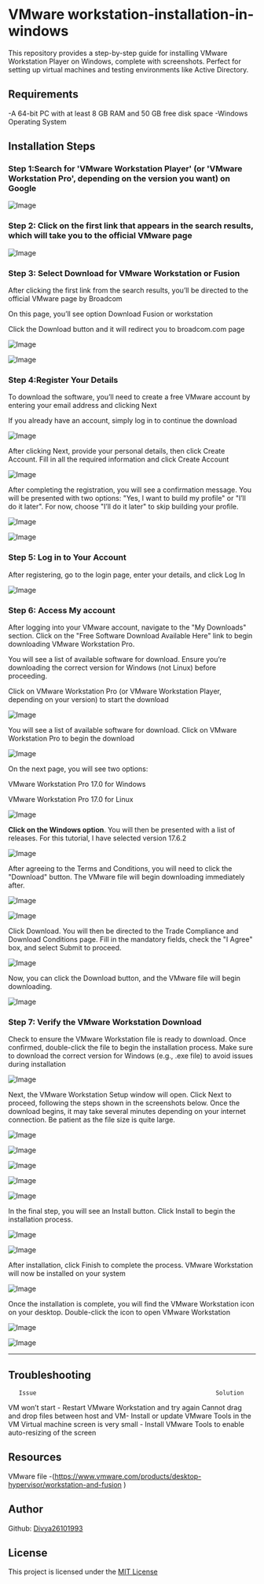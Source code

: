 # VMware workstation-installation-in-windows

This repository provides a step-by-step guide for installing VMware Workstation Player on Windows, complete with screenshots. Perfect for setting up virtual machines and testing environments like Active Directory.

## Requirements

-A 64-bit PC with at least 8 GB RAM and 50 GB free disk space
-Windows Operating System

## Installation Steps

### Step 1:Search for 'VMware Workstation Player' (or 'VMware Workstation Pro', depending on the version you want) on Google

![Image](https://github.com/user-attachments/assets/5ebb6b73-2c87-43e7-8b2c-5db10887cf26)

### Step 2: Click on the first link that appears in the search results, which will take you to the official VMware page
![Image](https://github.com/user-attachments/assets/ffc79dbb-55be-4f71-b401-1abc972ab0fd)

### Step 3:  Select Download for VMware Workstation or Fusion

After clicking the first link from the search results, you’ll be directed to the official VMware page by Broadcom

On this page, you’ll see option Download Fusion or workstation

Click the Download button and it will redirect you to broadcom.com page

![Image](https://github.com/user-attachments/assets/06c24fd4-913e-4c3e-981f-60df33221929)

![Image](https://github.com/user-attachments/assets/fb719679-f573-4f73-aca7-93b517d476ae)

### Step 4:Register Your Details

To download the software, you’ll need to create a free VMware account by entering your email address and clicking Next

If you already have an account, simply log in to continue the download

![Image](https://github.com/user-attachments/assets/0777b682-42aa-45b3-9570-b40b9bda2bea)

After clicking Next, provide your personal details, then click Create Account. Fill in all the required information and click Create Account

![Image](https://github.com/user-attachments/assets/c7a49439-5a93-46af-bb47-b5a74db8d298)

After completing the registration, you will see a confirmation message. You will be presented with two options: "Yes, I want to build my profile" or "I’ll do it later". For now, choose "I’ll do it later" to skip building your profile.

![Image](https://github.com/user-attachments/assets/4bb34083-3fb5-436b-be2c-78287769d4f4)

![Image](https://github.com/user-attachments/assets/94f0fb01-744d-4797-8056-bdb071c6280a)

### Step 5: Log in to Your Account

After registering, go to the login page, enter your details, and click Log In

![Image](https://github.com/user-attachments/assets/f5ae8867-597d-41fd-bf6e-721996bf2f5d)

### Step 6: Access My account

After logging into your VMware account, navigate to the "My Downloads" section. Click on the "Free Software Download Available Here" link to begin downloading VMware Workstation Pro.

You will see a list of available software for download. Ensure you’re downloading the correct version for Windows (not Linux) before proceeding.

Click on VMware Workstation Pro (or VMware Workstation Player, depending on your version) to start the download

![Image](https://github.com/user-attachments/assets/1ec76d0c-8cd6-4be8-b9eb-c2a386acd849)

You will see a list of available software for download. Click on VMware Workstation Pro to begin the download

![Image](https://github.com/user-attachments/assets/997116ee-f118-409f-a3d0-568907f91a2b)

On the next page, you will see two options:

VMware Workstation Pro 17.0 for Windows

VMware Workstation Pro 17.0 for Linux

![Image](https://github.com/user-attachments/assets/96dbbd6d-0d75-43db-baf3-65c5fe300f4e)

**Click on the Windows option**. You will then be presented with a list of releases. For this tutorial, I have selected version 17.6.2

![Image](https://github.com/user-attachments/assets/c854aa71-fcdb-477b-9160-b8b47ecc52c6)

After agreeing to the Terms and Conditions, you will need to click the "Download" button. The VMware file will begin downloading immediately after.


![Image](https://github.com/user-attachments/assets/e84bcaef-70a6-4b92-902a-0db9690cb5dd)

![Image](https://github.com/user-attachments/assets/9bd799f5-925c-4bf5-9668-26e1f15fac79)

Click Download. You will then be directed to the Trade Compliance and Download Conditions page. Fill in the mandatory fields, check the "I Agree" box, and select Submit to proceed.

![Image](https://github.com/user-attachments/assets/9225b049-a6a1-4216-8e9f-d494e97d1bee)

Now, you can click the Download button, and the VMware file will begin downloading.

![Image](https://github.com/user-attachments/assets/1cbdc00f-8964-485a-9877-fd0481dadcc5)

### Step 7: Verify the VMware Workstation Download

Check to ensure the VMware Workstation file is ready to download. Once confirmed, double-click the file to begin the installation process.  Make sure to download the correct version for Windows (e.g., .exe file) to avoid issues during installation

![Image](https://github.com/user-attachments/assets/6e8da081-602d-485a-bbcc-bd49f3aac4df)

Next, the VMware Workstation Setup window will open. Click Next to proceed, following the steps shown in the screenshots below. Once the download begins, it may take several minutes depending on your internet connection. Be patient as the file size is quite large.

![Image](https://github.com/user-attachments/assets/c71fa779-df66-4904-bfbb-9629adb479fe)

![Image](https://github.com/user-attachments/assets/08cfac28-aa74-4851-b83e-e36a335d5bc9)

![Image](https://github.com/user-attachments/assets/8c6ec29c-430d-463e-952b-d48311594297)

![Image](https://github.com/user-attachments/assets/6c41a033-cf6c-4e5f-82d2-59c2d2b6d011)

![Image](https://github.com/user-attachments/assets/f9ab66eb-b07a-4fb3-9c4d-997d9ee06048)

In the final step, you will see an Install button. Click Install to begin the installation process.

![Image](https://github.com/user-attachments/assets/d7b8074d-2730-4ef9-8fc3-f685024532ad)

![Image](https://github.com/user-attachments/assets/5034201b-263e-4409-a4af-dbd2b4d65de7)

After installation, click Finish to complete the process. VMware Workstation will now be installed on your system

![Image](https://github.com/user-attachments/assets/275d4d1d-f413-4b66-b0ce-f79a811e596d)

Once the installation is complete, you will find the VMware Workstation icon on your desktop. Double-click the icon to open VMware Workstation

![Image](https://github.com/user-attachments/assets/ffba4b81-c81d-4db1-9223-053e5be5f9e4)

![Image](https://github.com/user-attachments/assets/0070638d-8d75-4920-96a5-37218af51a19)



--------------------------


## Troubleshooting

       Issue                                                   Solution

 VM won’t start                                -         Restart VMware Workstation and try again
 Cannot drag and drop files between host and VM-         Install or update VMware Tools in the VM
 Virtual machine screen is very small          -         Install VMware Tools to enable auto-resizing of the screen

 ## Resources

  VMware file -(https://www.vmware.com/products/desktop-hypervisor/workstation-and-fusion )

 
 ## Author
 
Github: [Divya26101993](https://github.com/Divya26101993/VMawre-installation-in-windows/edit/main/README.md)

## License

This project is licensed under the [MIT License](LICENSE)


     
